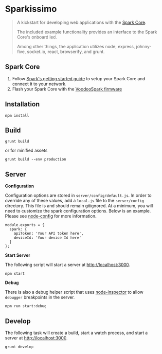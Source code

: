 # Sparkissimo

> A kickstart for developing web applications with the
> [Spark Core](https://www.spark.io/).
>
> The included example functionality provides an interface to the Spark Core's
> onboard led.
>
> Among other things, the application utilizes node, express, johnny-five,
> socket.io, react, browserify, and grunt.

## Spark Core

1. Follow [Spark's getting started guide](https://www.spark.io/start) to setup your Spark Core and connect it to your network.
2. Flash your Spark Core with the [VoodooSpark firmware](https://github.com/voodootikigod/voodoospark)

## Installation

```
npm install
```

## Build

```
grunt build
```

or for minified assets

```
grunt build --env production
```

## Server

__Configuration__

Configuration options are stored in `server/config/default.js`.  In order to override any of these values, add a `local.js` file to the `server/config` directory.  This file is and should remain gitignored.  At a minimum, you will need to customize the spark configuration options.  Below is an example. Please see [node-config](http://lorenwest.github.io/node-config/latest/) for more information.

```
module.exports = {
  spark: {
    apiToken: 'Your API token here',
    deviceId: 'Your device Id here'
  }
};
```

__Start Server__

The following script will start a server at
[http://localhost:3000](http://localhost:3000).

```
npm start
```

__Debug__

There is also a debug helper script that uses [node-inspector](https://github.com/node-inspector/node-inspector) to allow `debugger` breakpoints in the server.

```
npm run start:debug
```

## Develop

The following task will create a build, start a watch process, and start a
server at [http://localhost:3000](http://localhost:3000).

```
grunt develop
```

